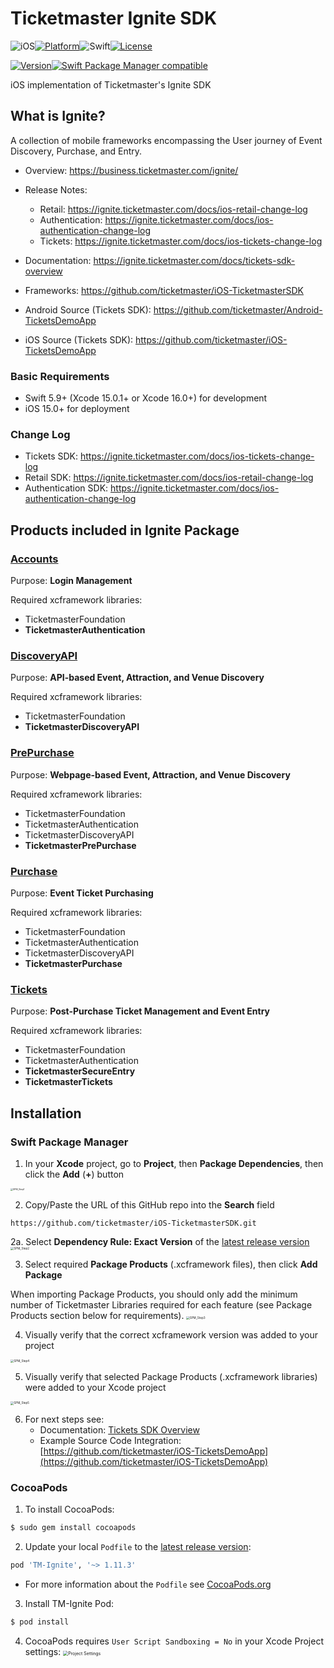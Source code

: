 # Ticketmaster Ignite SDK

![iOS](https://img.shields.io/badge/iOS-15-green.svg?style=flat)[![Platform](https://img.shields.io/cocoapods/p/TM-Ignite.svg?style=flat)](https://cocoapods.org/pods/TM-Ignite)![Swift](https://img.shields.io/badge/Swift-5.9-orange.svg?style=flat)[![License](https://img.shields.io/cocoapods/l/TM-Ignite.svg?style=flat)](https://cocoapods.org/pods/TM-Ignite)

[![Version](https://img.shields.io/cocoapods/v/TM-Ignite.svg?style=flat)](https://cocoapods.org/pods/TM-Ignite)[![Swift Package Manager compatible](https://img.shields.io/badge/SwiftPM-compatible-brightgreen.svg)](https://swift.org/package-manager/)

iOS implementation of Ticketmaster's Ignite SDK

## What is Ignite?

A collection of mobile frameworks encompassing the User journey of Event Discovery, Purchase, and Entry.

* Overview: https://business.ticketmaster.com/ignite/
* Release Notes: 
  * Retail: https://ignite.ticketmaster.com/docs/ios-retail-change-log
  * Authentication: https://ignite.ticketmaster.com/docs/ios-authentication-change-log
  * Tickets: https://ignite.ticketmaster.com/docs/ios-tickets-change-log

* Documentation: https://ignite.ticketmaster.com/docs/tickets-sdk-overview
* Frameworks: https://github.com/ticketmaster/iOS-TicketmasterSDK
* Android Source (Tickets SDK): https://github.com/ticketmaster/Android-TicketsDemoApp
* iOS Source (Tickets SDK): https://github.com/ticketmaster/iOS-TicketsDemoApp

### Basic Requirements

* Swift 5.9+ (Xcode 15.0.1+ or Xcode 16.0+) for development
* iOS 15.0+ for deployment

### Change Log

* Tickets SDK: https://ignite.ticketmaster.com/docs/ios-tickets-change-log
* Retail SDK: https://ignite.ticketmaster.com/docs/ios-retail-change-log
* Authentication SDK: https://ignite.ticketmaster.com/docs/ios-authentication-change-log

## Products included in Ignite Package

### [Accounts](https://ignite.ticketmaster.com/docs/accounts-sdk-overview)

Purpose: **Login Management**

Required xcframework libraries:

* TicketmasterFoundation 
* **TicketmasterAuthentication**

### [DiscoveryAPI](https://ignite.ticketmaster.com/docs/discovery-overview)
Purpose: **API-based Event, Attraction, and Venue Discovery**

Required xcframework libraries:

* TicketmasterFoundation 
* **TicketmasterDiscoveryAPI**

### [PrePurchase](https://ignite.ticketmaster.com/docs/pre-purchase-overview)
Purpose: **Webpage-based Event, Attraction, and Venue Discovery**

Required xcframework libraries:

* TicketmasterFoundation 
* TicketmasterAuthentication
* TicketmasterDiscoveryAPI
* **TicketmasterPrePurchase**

### [Purchase](https://ignite.ticketmaster.com/docs/purchase-overview)
Purpose: **Event Ticket Purchasing**

Required xcframework libraries:

* TicketmasterFoundation 
* TicketmasterAuthentication
* TicketmasterDiscoveryAPI
* **TicketmasterPurchase**

### [Tickets](https://ignite.ticketmaster.com/docs/tickets-sdk-overview)

Purpose: **Post-Purchase Ticket Management and Event Entry**

Required xcframework libraries:

* TicketmasterFoundation 
* TicketmasterAuthentication
* **TicketmasterSecureEntry**
* **TicketmasterTickets**

## Installation

### Swift Package Manager

1. In your **Xcode** project, go to **Project**, then **Package Dependencies**, then click the **Add** (**+**) button
<img src="Screenshots/SPM_Step1.jpg" alt="SPM_Step1" style="zoom: 25%;" />

2. Copy/Paste the URL of this GitHub repo into the **Search** field
```
https://github.com/ticketmaster/iOS-TicketmasterSDK.git
```

2a. Select **Dependency Rule: Exact Version** of the [latest release version](https://github.com/ticketmaster/iOS-TicketmasterSDK/releases)
<img src="Screenshots/SPM_Step2.jpg" alt="SPM_Step2" style="zoom: 33%;" />

3. Select required **Package Products** (.xcframework files), then click **Add Package**

When importing Package Products, you should only add the minimum number of Ticketmaster Libraries required for each feature (see Package Products section below for requirements).
<img src="Screenshots/SPM_Step3.jpg" alt="SPM_Step3" style="zoom: 33%;" />

4. Visually verify that the correct xcframework version was added to your project
<img src="Screenshots/SPM_Step4.jpg" alt="SPM_Step4" style="zoom: 33%;" />

5. Visually verify that selected Package Products (.xcframework libraries) were added to your Xcode project
<img src="Screenshots/SPM_Step5.jpg" alt="SPM_Step5" style="zoom: 33%;" />

6. For next steps see:
   * Documentation: [Tickets SDK Overview](https://ignite.ticketmaster.com/docs/tickets-sdk-overview)
   * Example Source Code Integration: [https://github.com/ticketmaster/iOS-TicketsDemoApp](https://github.com/ticketmaster/iOS-TicketsDemoApp)

### CocoaPods
1. To install CocoaPods:
```ruby
$ sudo gem install cocoapods
````

2. Update your local `Podfile` to the [latest release version](https://github.com/ticketmaster/iOS-TicketmasterSDK/releases):

```ruby
pod 'TM-Ignite', '~> 1.11.3'
```
   * For more information about the `Podfile` see [CocoaPods.org](https://cocoapods.org/)

3. Install TM-Ignite Pod:
```ruby
$ pod install
```

4. CocoaPods requires `User Script Sandboxing = No` in your Xcode Project settings:
   <img src="Screenshots/CocoaPodsProjectSettings.jpg" alt="Project Settings" style="zoom: 50%;" />
